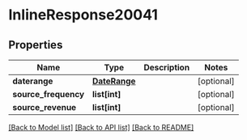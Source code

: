# InlineResponse20041

## Properties
Name | Type | Description | Notes
------------ | ------------- | ------------- | -------------
**daterange** | [**DateRange**](DateRange.md) |  | [optional] 
**source_frequency** | **list[int]** |  | [optional] 
**source_revenue** | **list[int]** |  | [optional] 

[[Back to Model list]](../README.md#documentation-for-models) [[Back to API list]](../README.md#documentation-for-api-endpoints) [[Back to README]](../README.md)


